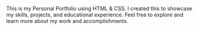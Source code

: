 This is my Personal Portfolio using HTML & CSS. I created this to showcase my skills, projects, and educational experience. Feel free to explore and learn more about my work and accomplishments.
